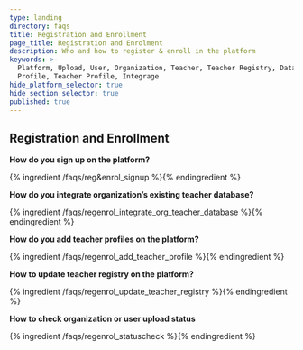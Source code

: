 ```yaml
---
type: landing
directory: faqs
title: Registration and Enrollment
page_title: Registration and Enrolment
description: Who and how to register & enroll in the platform
keywords: >-
  Platform, Upload, User, Organization, Teacher, Teacher Registry, Database,
  Profile, Teacher Profile, Integrage
hide_platform_selector: true
hide_section_selector: true
published: true
---
```

## Registration and Enrollment

**How do you sign up on the platform?**

{% ingredient /faqs/reg&enrol_signup %}{% endingredient %}

**How do you integrate organization’s existing teacher database?**

{% ingredient /faqs/regenrol_integrate_org_teacher_database %}{% endingredient %}

**How do you add teacher profiles on the platform?**

{% ingredient /faqs/regenrol_add_teacher_profile %}{% endingredient %}

**How to update teacher registry on the platform?**

{% ingredient /faqs/regenrol_update_teacher_registry %}{% endingredient %}

**How to check organization or user upload status**

{% ingredient /faqs/regenrol_statuscheck %}{% endingredient %}
